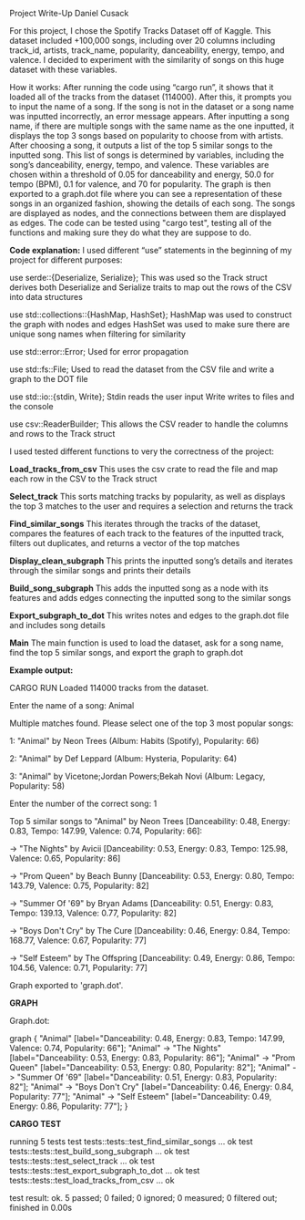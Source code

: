Project Write-Up
Daniel Cusack

For this project, I chose the Spotify Tracks Dataset off of Kaggle. This dataset included +100,000 songs, including over 20 columns including track_id, artists, track_name, popularity, danceability, energy, tempo, and valence. I decided to experiment with the similarity of songs on this huge dataset with these variables. 

How it works:
After running the code using “cargo run”, it shows that it loaded all of the tracks from the dataset (114000). After this, it prompts you to input the name of a song. If the song is not in the dataset or a song name was inputted incorrectly, an error message appears. After inputting a song name, if there are multiple songs with the same name as the one inputted, it displays the top 3 songs based on popularity to choose from with artists. After choosing a song, it outputs a list of the top 5 similar songs to the inputted song. This list of songs is determined by variables, including the song’s danceability, energy, tempo, and valence. These variables are chosen within a threshold of 0.05 for danceability and energy, 50.0 for tempo (BPM), 0.1 for valence, and 70 for popularity. The graph is then exported to a graph.dot file where you can see a representation of these songs in an organized fashion, showing the details of each song. The songs are displayed as nodes, and the connections between them are displayed as edges.
The code can be tested using "cargo test", testing all of the functions and making sure they do what they are suppose to do.

**Code explanation:**
I used different “use” statements in the beginning of my project for different purposes:

use serde::{Deserialize, Serialize};
This was used so the Track struct derives both Deserialize and Serialize traits to map out the rows of the CSV into data structures

use std::collections::{HashMap, HashSet};
HashMap was used to construct the graph with nodes and edges
HashSet was used to make sure there are unique song names when filtering for similarity

use std::error::Error;
Used for error propagation

use std::fs::File;
Used to read the dataset from the CSV file and write a graph to the DOT file

use std::io::{stdin, Write};
Stdin reads the user input
Write writes to files and the console

use csv::ReaderBuilder;
This allows the CSV reader to handle the columns and rows to the Track struct



I used tested different functions to very the correctness of the project:

**Load_tracks_from_csv**
This uses the csv crate to read the file and map each row in the CSV to the Track struct

**Select_track**
This sorts matching tracks by popularity, as well as displays the top 3 matches to the user and requires a selection and returns the track

**Find_similar_songs**
This iterates through the tracks of the dataset, compares the features of each track to the features of the inputted track, filters out duplicates, and returns a vector of the top matches

**Display_clean_subgraph**
This prints the inputted song’s details and iterates through the similar songs and prints their details

**Build_song_subgraph**
This adds the inputted song as a node with its features and adds edges connecting the inputted song to the similar songs

**Export_subgraph_to_dot**
This writes notes and edges to the graph.dot file and includes song details

**Main**
The main function is used to load the dataset, ask for a song name, find the top 5 similar songs, and export the graph to graph.dot


**Example output:**

CARGO RUN
Loaded 114000 tracks from the dataset.

Enter the name of a song:
Animal 

Multiple matches found. Please select one of the top 3 most popular songs:

1: "Animal" by Neon Trees (Album: Habits (Spotify), Popularity: 66)

2: "Animal" by Def Leppard (Album: Hysteria, Popularity: 64)

3: "Animal" by Vicetone;Jordan Powers;Bekah Novi (Album: Legacy, Popularity: 58)

Enter the number of the correct song: 1

Top 5 similar songs to "Animal" by Neon Trees [Danceability: 0.48, Energy: 0.83, Tempo: 147.99, Valence: 0.74, Popularity: 66]:

  -> "The Nights" by Avicii [Danceability: 0.53, Energy: 0.83, Tempo: 125.98, Valence: 0.65, Popularity: 86]
  
  -> "Prom Queen" by Beach Bunny [Danceability: 0.53, Energy: 0.80, Tempo: 143.79, Valence: 0.75, Popularity: 82]
  
  -> "Summer Of '69" by Bryan Adams [Danceability: 0.51, Energy: 0.83, Tempo: 139.13, Valence: 0.77, Popularity: 82]
  
  -> "Boys Don't Cry" by The Cure [Danceability: 0.46, Energy: 0.84, Tempo: 168.77, Valence: 0.67, Popularity: 77]
  
  -> "Self Esteem" by The Offspring [Danceability: 0.49, Energy: 0.86, Tempo: 104.56, Valence: 0.71, Popularity: 77]
  
Graph exported to 'graph.dot'.

**GRAPH**

Graph.dot:

graph {
    "Animal" [label="Danceability: 0.48, Energy: 0.83, Tempo: 147.99, Valence: 0.74, Popularity: 66"];
    "Animal" -> "The Nights" [label="Danceability: 0.53, Energy: 0.83, Popularity: 86"];
    "Animal" -> "Prom Queen" [label="Danceability: 0.53, Energy: 0.80, Popularity: 82"];
    "Animal" -> "Summer Of '69" [label="Danceability: 0.51, Energy: 0.83, Popularity: 82"];
    "Animal" -> "Boys Don't Cry" [label="Danceability: 0.46, Energy: 0.84, Popularity: 77"];
    "Animal" -> "Self Esteem" [label="Danceability: 0.49, Energy: 0.86, Popularity: 77"];
}

**CARGO TEST**

running 5 tests
test tests::tests::test_find_similar_songs ... ok
test tests::tests::test_build_song_subgraph ... ok
test tests::tests::test_select_track ... ok
test tests::tests::test_export_subgraph_to_dot ... ok
test tests::tests::test_load_tracks_from_csv ... ok

test result: ok. 5 passed; 0 failed; 0 ignored; 0 measured; 0 filtered out; finished in 0.00s









